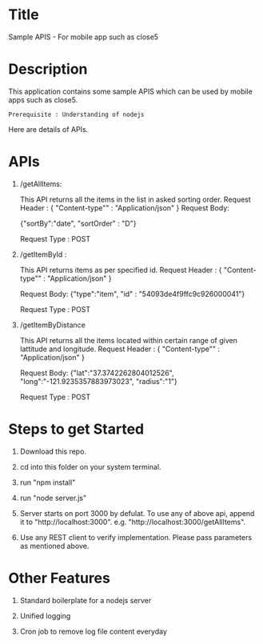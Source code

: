 Title
========================================================================================
Sample APIS - For mobile app such as close5

Description
========================================================================================
This application contains some sample APIS which can be used by mobile apps such as close5.

	Prerequisite : Understanding of nodejs


Here are details of APIs.

APIs
========================================================================================
1) /getAllItems:

	This API returns all the items in the list in asked sorting order.
	Request Header : 
	{
		"Content-type"" : "Application/json"
	}
	Request Body:
	
	{"sortBy":"date", "sortOrder" : "D"}
	
	Request Type : POST
	

2) /getItemById :

	This API returns items as per specified id.
	Request Header : 
	{
		"Content-type"" : "Application/json"
	}
	
	Request Body:
	{"type":"item", "id" : "54093de4f9ffc9c926000041"}
	
	Request Type : POST

3) /getItemByDistance
	
	This API returns all the items located within certain range of given lattitude and longitude.
	Request Header : 
	{
		"Content-type"" : "Application/json"
	}
	
	Request Body:
	{"lat":"37.3742262804012526", "long":"-121.9235357883973023", "radius":"1"}
	
	Request Type : POST
	
	
Steps to get Started 
========================================================================================
1) Download this repo.

2) cd into this folder on your system terminal.

3) run "npm install"

4) run "node server.js"

5) Server starts on port 3000 by defulat. To use any of above api, append it to "http://localhost:3000".  e.g. "http://localhost:3000/getAllItems".
 
6) Use any REST client to verify implementation. Please pass parameters as mentioned above.




Other Features
========================================================================================

1) Standard boilerplate for a nodejs server

2) Unified logging 

3) Cron job to remove log file content everyday


